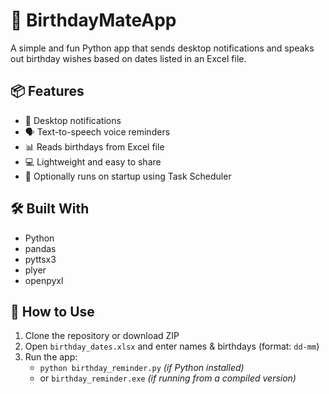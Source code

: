 # 🎂 BirthdayMateApp

A simple and fun Python app that sends desktop notifications and speaks out birthday wishes based on dates listed in an Excel file.

## 📦 Features

- 🔔 Desktop notifications
- 🗣 Text-to-speech voice reminders
- 📊 Reads birthdays from Excel file
- 💻 Lightweight and easy to share
- 🚀 Optionally runs on startup using Task Scheduler

## 🛠 Built With

- Python
- pandas
- pyttsx3
- plyer
- openpyxl

## 📁 How to Use

1. Clone the repository or download ZIP
2. Open `birthday_dates.xlsx` and enter names & birthdays (format: `dd-mm`)
3. Run the app:
    - `python birthday_reminder.py` *(if Python installed)*
    - or `birthday_reminder.exe` *(if running from a compiled version)*

